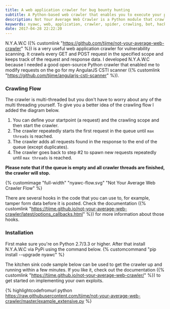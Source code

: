 ```yaml
---
title: A web application crawler for bug bounty hunting
subtitle: A Python-based web crawler that enables you to execute your payload against all requests in scope
description: Not Your Average Web Crawler is a Python module that crawls all kinds of web applications for requests instead of URLs. It enables you to execute your payload on all requests of a web application.
keywords: nyawc, web, application, crawler, spider, crawling, bot, hacking, bug, bounty, open, source, python
date: 2017-04-28 22:22:20
---
```


N.Y.A.W.C ({% customlink "https://github.com/tijme/not-your-average-web-crawler" %}) is a very useful web application crawler for vulnerability scanning. It crawls every GET and POST request in the specified scope and keeps track of the request and response data. I developed N.Y.A.W.C because I needed a good open-source Python crawler that enabled me to modify requests on the go for my AngularJS CSTI scanner ({% customlink "https://github.com/tijme/angularjs-csti-scanner" %}).

### Crawling Flow

The crawler is multi-threaded but you don't have to worry about any of the multi threading yourself. To give you a better idea of the crawling flow I added the diagram below.

1. You can define your startpoint (a request) and the crawling scope and then start the crawler.
2. The crawler repeatedly starts the first request in the queue until `max threads` is reached.
3. The crawler adds all requests found in the response to the end of the queue (except duplicates).
4. The crawler goes back to step #2 to spawn new requests repeatedly until `max threads` is reached.

**Please note that if the queue is empty and all crawler threads are finished, the crawler will stop.**

{% customimage "full-width" "nyawc-flow.svg" "Not Your Average Web Crawler Flow" %}

There are several hooks in the code that you can use to, for example, tamper form data before it is posted. Check the documentation ({% customlink "https://tijme.github.io/not-your-average-web-crawler/latest/options_callbacks.html" %}) for more information about those hooks.

### Installation

First make sure you're on Python 2.7/3.3 or higher. After that install N.Y.A.W.C via PyPi using the command below.
{% customcommand "pip install --upgrade nyawc" %}

The kitchen sink code sample below can be used to get the crawler up and running within a few minutes. If you like it, check out the documentation ({% customlink "https://tijme.github.io/not-your-average-web-crawler/" %}) to get started on implementing your own exploits.

{% highlightcodefromurl python https://raw.githubusercontent.com/tijme/not-your-average-web-crawler/master/example_extensive.py %}
